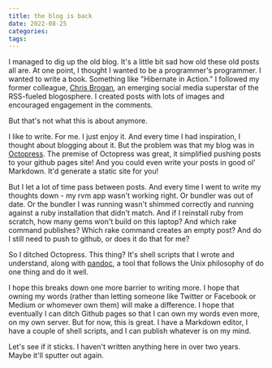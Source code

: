 ```yaml
---
title: the blog is back
date: 2022-08-25
categories:
tags:
---
```


I managed to dig up the old blog. It's a little bit sad how old these old posts all are. At one point, I thought I wanted to be a programmer's programmer. I wanted to write a book. Something like "Hibernate in Action." I followed my former colleague, [Chris Brogan](https://chrisbrogan.com/), an emerging social media superstar of the RSS-fueled blogosphere. I created posts with lots of images and encouraged engagement in the comments.

But that's not what this is about anymore.

I like to write. For me. I just enjoy it. And every time I had inspiration, I thought about blogging about it. But the problem was that my blog was in [Octopress](octopress.org). The premise of Octopress was great, it simplified pushing posts to your github pages site! And you could even write your posts in good ol' Markdown. It'd generate a static site for you!

But I let a lot of time pass between posts. And every time I went to write my thoughts down - my rvm app wasn't working right. Or bundler was out of date. Or the bundler I was running wasn't shimmed correctly and running against a ruby installation that didn't match. And if I reinstall ruby from scratch, how many gems won't build on this laptop? And which rake command publishes? Which rake command creates an empty post? And do I still need to push to github, or does it do that for me?

So I ditched Octopress. This thing? It's shell scripts that I wrote and understand, along with [pandoc](https://pandoc.org/), a tool that follows the Unix philosophy of do one thing and do it well. 

I hope this breaks down one more barrier to writing more. I hope that owning my words (rather than letting someone like Twitter or Facebook or Medium or whomever own them) will make a difference. I hope that eventually I can ditch Github pages so that I can own my words even more, on my own server. But for now, this is great. I have a Markdown editor, I have a couple of shell scripts, and I can publish whatever is on my mind. 

Let's see if it sticks. I haven't written anything here in over two years. Maybe it'll sputter out again.